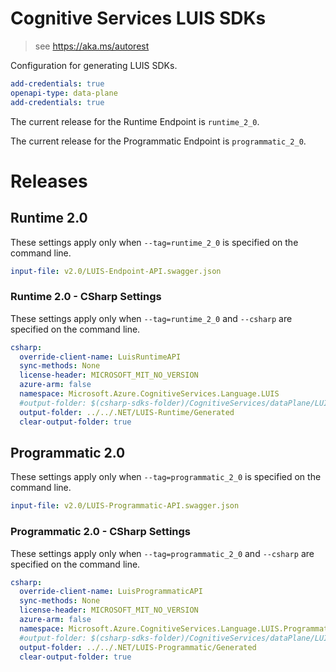 # Cognitive Services LUIS SDKs

> see https://aka.ms/autorest

Configuration for generating LUIS SDKs.

``` yaml
add-credentials: true
openapi-type: data-plane
add-credentials: true
```

The current release for the Runtime Endpoint is `runtime_2_0`.

The current release for the Programmatic Endpoint is `programmatic_2_0`.

# Releases

## Runtime 2.0
These settings apply only when `--tag=runtime_2_0` is specified on the command line.

``` yaml $(tag) == 'runtime_2_0'
input-file: v2.0/LUIS-Endpoint-API.swagger.json
```

### Runtime 2.0 - CSharp Settings
These settings apply only when `--tag=runtime_2_0` and `--csharp` are specified on the command line.
``` yaml $(tag) == 'runtime_2_0' && $(csharp)
csharp:
  override-client-name: LuisRuntimeAPI
  sync-methods: None
  license-header: MICROSOFT_MIT_NO_VERSION
  azure-arm: false
  namespace: Microsoft.Azure.CognitiveServices.Language.LUIS
  #output-folder: $(csharp-sdks-folder)/CognitiveServices/dataPlane/LUIS/LUIS-Runtime/Generated
  output-folder: ../../.NET/LUIS-Runtime/Generated
  clear-output-folder: true
```

## Programmatic 2.0
These settings apply only when `--tag=programmatic_2_0` is specified on the command line.

``` yaml $(tag) == 'programmatic_2_0'
input-file: v2.0/LUIS-Programmatic-API.swagger.json
```

### Programmatic 2.0 - CSharp Settings
These settings apply only when `--tag=programmatic_2_0` and `--csharp` are specified on the command line.
``` yaml $(tag) == 'programmatic_2_0' && $(csharp)
csharp:
  override-client-name: LuisProgrammaticAPI
  sync-methods: None
  license-header: MICROSOFT_MIT_NO_VERSION
  azure-arm: false
  namespace: Microsoft.Azure.CognitiveServices.Language.LUIS.Programmatic
  #output-folder: $(csharp-sdks-folder)/CognitiveServices/dataPlane/LUIS/LUIS-Programmatic/Generated
  output-folder: ../../.NET/LUIS-Programmatic/Generated
  clear-output-folder: true
```